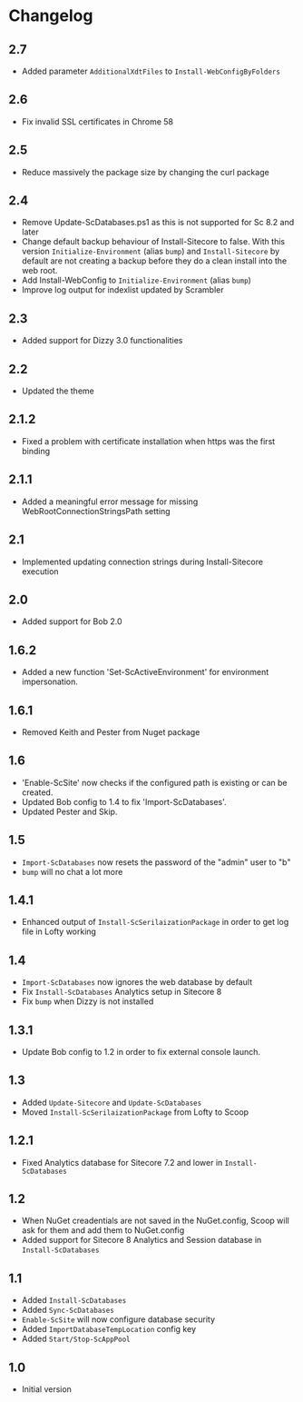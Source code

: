 # Changelog

## 2.7
* Added parameter  `AdditionalXdtFiles` to `Install-WebConfigByFolders`

## 2.6
* Fix invalid SSL certificates in Chrome 58

## 2.5
* Reduce massively the package size by changing the curl package

## 2.4
* Remove Update-ScDatabases.ps1 as this is not supported for Sc 8.2 and later
* Change default backup behaviour of Install-Sitecore to false. With this version `Initialize-Environment` (alias `bump`) and `Install-Sitecore` by default are not creating a backup before they do a clean install into the web root.
* Add Install-WebConfig to `Initialize-Environment` (alias `bump`)
* Improve log output for indexlist updated by Scrambler

## 2.3
* Added support for Dizzy 3.0 functionalities

## 2.2
* Updated the theme

## 2.1.2
* Fixed a problem with certificate installation when https was the first binding

## 2.1.1
* Added a meaningful error message for missing WebRootConnectionStringsPath setting

## 2.1
* Implemented updating connection strings during Install-Sitecore execution

## 2.0
* Added support for Bob 2.0

## 1.6.2
* Added a new function 'Set-ScActiveEnvironment' for environment impersonation.

## 1.6.1
* Removed Keith and Pester from Nuget package

## 1.6
* 'Enable-ScSite' now checks if the configured path is existing or can be created.
* Updated Bob config to 1.4 to fix 'Import-ScDatabases'.
* Updated Pester and Skip.

## 1.5
* `Import-ScDatabases` now resets the password of the "admin" user to "b"
* `bump` will no chat a lot more

## 1.4.1
* Enhanced output of `Install-ScSerilaizationPackage` in order to get log file in Lofty working

## 1.4
* `Import-ScDatabases` now ignores the web database by default
* Fix  `Install-ScDatabases` Analytics setup in Sitecore 8
* Fix `bump` when Dizzy is not installed

## 1.3.1
* Update Bob config to 1.2 in order to fix external console launch.

## 1.3
* Added `Update-Sitecore` and `Update-ScDatabases`
* Moved `Install-ScSerilaizationPackage` from Lofty to Scoop

## 1.2.1
* Fixed Analytics database for Sitecore 7.2 and lower in `Install-ScDatabases`

## 1.2
* When NuGet creadentials are not saved in the NuGet.config, Scoop will ask for
    them and add them to NuGet.config
* Added support for Sitecore 8 Analytics and Session database in `Install-ScDatabases`


## 1.1
* Added `Install-ScDatabases`
* Added `Sync-ScDatabases`
* `Enable-ScSite` will now configure database security
* Added `ImportDatabaseTempLocation` config key
* Added `Start/Stop-ScAppPool`


## 1.0
* Initial version
